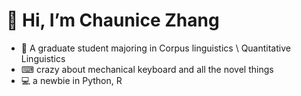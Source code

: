 # 👋 Hi, I’m Chaunice Zhang
- 👀 A graduate student majoring in Corpus linguistics \ Quantitative Linguistics
- ⌨ crazy about mechanical keyboard and all the novel things
- 💻 a newbie in Python, R
